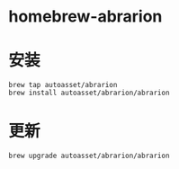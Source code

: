 # homebrew-abrarion

# 安装

```shell
brew tap autoasset/abrarion
brew install autoasset/abrarion/abrarion
```

# 更新

```shell
brew upgrade autoasset/abrarion/abrarion
```

